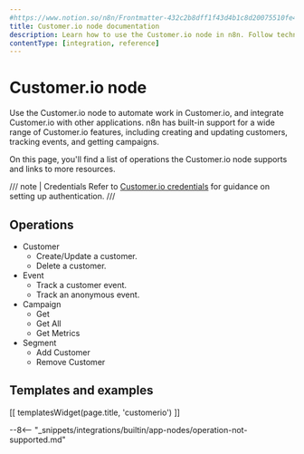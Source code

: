 ```yaml
---
#https://www.notion.so/n8n/Frontmatter-432c2b8dff1f43d4b1c8d20075510fe4
title: Customer.io node documentation
description: Learn how to use the Customer.io node in n8n. Follow technical documentation to integrate Customer.io node into your workflows.
contentType: [integration, reference]
---
```


# Customer.io node

Use the Customer.io node to automate work in Customer.io, and integrate Customer.io with other applications. n8n has built-in support for a wide range of Customer.io features, including creating and updating customers, tracking events, and getting campaigns.

On this page, you'll find a list of operations the Customer.io node supports and links to more resources.

/// note | Credentials
Refer to [Customer.io credentials](/integrations/builtin/credentials/customerio/) for guidance on setting up authentication. 
///

## Operations

* Customer
    * Create/Update a customer.
    * Delete a customer.
* Event
    * Track a customer event.
    * Track an anonymous event.
* Campaign
    * Get
    * Get All
    * Get Metrics
* Segment
    * Add Customer
    * Remove Customer

## Templates and examples

<!-- see https://www.notion.so/n8n/Pull-in-templates-for-the-integrations-pages-37c716837b804d30a33b47475f6e3780 -->
[[ templatesWidget(page.title, 'customerio') ]]

--8<-- "_snippets/integrations/builtin/app-nodes/operation-not-supported.md"

